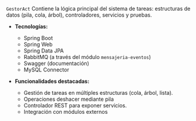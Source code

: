`GestorAct`
Contiene la lógica principal del sistema de tareas: estructuras de datos (pila, cola, árbol), controladores, servicios y pruebas.

- **Tecnologías:**
  - Spring Boot
  - Spring Web
  - Spring Data JPA
  - RabbitMQ (a través del módulo `mensajeria-eventos`)
  - Swagger (documentación)
  - MySQL Connector

- **Funcionalidades destacadas:**
  - Gestión de tareas en múltiples estructuras (cola, árbol, lista).
  - Operaciones deshacer mediante pila
  - Controlador REST para exponer servicios.
  - Integración con módulos externos 
